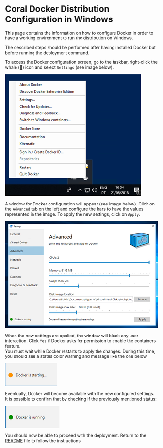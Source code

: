 # Coral Docker Distribution Configuration in Windows

This page contains the information on how to configure Docker in order to have a working environment to run the distribution on Windows.

The described steps should be performed after having installed Docker but before running the deployment command.

To access the Docker configuration screen, go to the taskbar, right-click the whale (:whale:) icon and select `Settings` (see image below).

![1st action: Going to the taskbar and get Docker settings window.](1-taskbar.png)

A window for Docker configuration will appear (see image below). Click on the `Advanced` tab on the left and configure the bars to have the values represented in the image. To apply the new settings, click on `Apply`.  

![2nd action: Docker settings edition.](2-settings.png)

When the new settings are applied, the window will block any user interaction. Click `Yes` if Docker asks for permission to enable the containers feature.  
You must wait while Docker restarts to apply the changes. During this time, you should see a status color warning and message like the one below.  

![3rd action: Wait when the orange status is visible.](3-orange.png)

Eventually, Docker will become available with the new configured settings. It is possible to confirm that by checking if the previously mentioned status:

![4th action: Everything is set to proceed with the deployment.](4-green.png)

You should now be able to proceed with the deployment. Return to the [README](../README.md#deployment) file to follow the instructions. 
